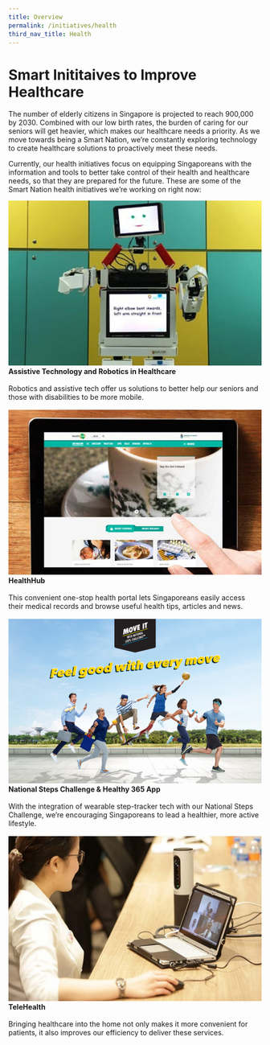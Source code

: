```yaml
---
title: Overview
permalink: /initiatives/health
third_nav_title: Health
---
```

# Smart Inititaives to Improve Healthcare

The number of elderly citizens in Singapore is projected to reach 900,000 by 2030. Combined with our low birth rates, the burden of caring for our seniors will get heavier, which makes our healthcare needs a priority. As we move towards being a Smart Nation, we’re constantly exploring technology to create healthcare solutions to proactively meet these needs. 

Currently, our health initiatives focus on equipping Singaporeans with the information and tools to better take control of their health and healthcare needs, so that they are prepared for the future. 
These are some of the Smart Nation health initiatives we’re working on right now:


<div class="row">
<div class="col"> 
<a href="/initiatives/health/assistive-techonology-robotics"><img src="/images/initiatives/overview-pages/assistive-tech.png"></a><br>
    <div class="header"><b>Assistive Technology and Robotics in Healthcare</b></div><br>
    <div class="para">Robotics and assistive tech offer us solutions to better help our seniors and those with disabilities to be more mobile.</b>
</div>
<br>

</div>
	<div class="col"> 
<a href="/initiatives/health/healthhub"><img src="/images/initiatives/overview-pages/healthhub.png"></a><br>
     <div class="header"><b>HealthHub</b></div><br>
    <div class="para">This convenient one-stop health portal lets Singaporeans easily access their medical records and browse useful health tips, articles and news.</b>
</div>
<br>

</div>
	<div class="col"> 
<a href="/initiatives/health/national-steps-challenge"><img src="/images/initiatives/overview-pages/national-steps-challenge.png"></a><br>
    <div class="header"><b>National Steps Challenge & Healthy 365 App</b></div><br>
    <div class="para">With the integration of wearable step-tracker tech with our National Steps Challenge, we’re encouraging Singaporeans to lead a healthier, more active lifestyle.</b>
</div>
<br>

		
</div>
<div class="row">
	<div class="col">
<a href="/initiatives/health/telehealth"><img src="/images/initiatives/overview-pages/telehealth.png"></a><br>
    <div class="header"><b>TeleHealth</b></div><br>
    <div class="para">Bringing healthcare into the home not only makes it more convenient for patients, it also improves our efficiency to deliver these services.</b>
</div>
<br>
	
</div>
<div class="col">
</div>
<br>

<div class="col">
</div>
<br>

